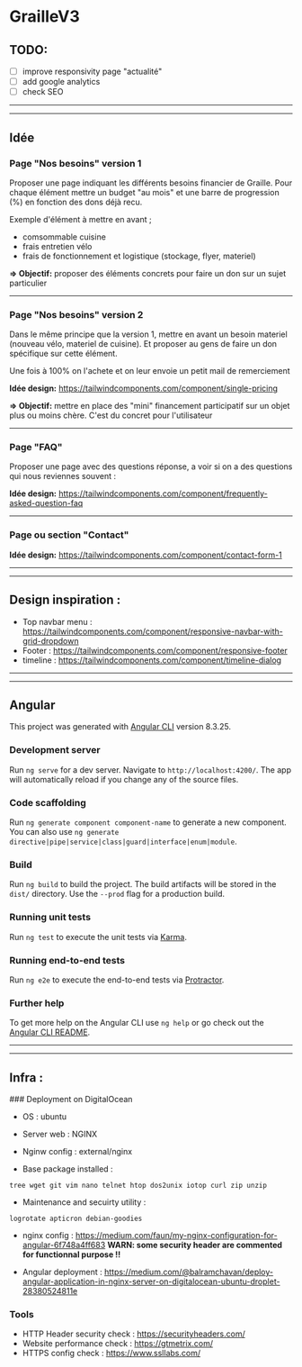 # GrailleV3

## TODO: 

* [ ] improve responsivity page "actualité"
* [ ] add google analytics 
* [ ] check SEO

---
---


## Idée

### Page "Nos besoins" version 1
Proposer une page indiquant les différents besoins financier de Graille.
Pour chaque élément mettre un budget "au mois" et une barre de progression (%) en fonction des dons déjà recu.

Exemple d'élément à mettre en avant ;
* comsommable cuisine
* frais entretien vélo
* frais de fonctionnement et logistique (stockage, flyer, materiel)

**=> Objectif:** proposer des éléments concrets pour faire un don sur un sujet particulier

---


### Page "Nos besoins" version 2
Dans le même principe que la version 1, mettre en avant un besoin materiel (nouveau vélo, materiel de cuisine).
Et proposer au gens de faire un don spécifique sur cette élément.

Une fois à 100% on l'achete et on leur envoie un petit mail de remerciement

**Idée design:** https://tailwindcomponents.com/component/single-pricing

**=> Objectif:** mettre en place des "mini" financement participatif sur un objet plus ou moins chère. C'est du concret pour l'utilisateur 

---

### Page "FAQ"
Proposer une page avec des questions réponse, a voir si on a des questions qui nous reviennes souvent : 

**Idée design:** https://tailwindcomponents.com/component/frequently-asked-question-faq

---

### Page ou section "Contact"
**Idée design:** https://tailwindcomponents.com/component/contact-form-1

---
---


## Design inspiration : 
* Top navbar menu : https://tailwindcomponents.com/component/responsive-navbar-with-grid-dropdown
* Footer : https://tailwindcomponents.com/component/responsive-footer
* timeline : https://tailwindcomponents.com/component/timeline-dialog

---
---

## Angular

This project was generated with [Angular CLI](https://github.com/angular/angular-cli) version 8.3.25.

### Development server

Run `ng serve` for a dev server. Navigate to `http://localhost:4200/`. The app will automatically reload if you change any of the source files.

### Code scaffolding

Run `ng generate component component-name` to generate a new component. You can also use `ng generate directive|pipe|service|class|guard|interface|enum|module`.

### Build

Run `ng build` to build the project. The build artifacts will be stored in the `dist/` directory. Use the `--prod` flag for a production build.

### Running unit tests

Run `ng test` to execute the unit tests via [Karma](https://karma-runner.github.io).

### Running end-to-end tests

Run `ng e2e` to execute the end-to-end tests via [Protractor](http://www.protractortest.org/).

### Further help

To get more help on the Angular CLI use `ng help` or go check out the [Angular CLI README](https://github.com/angular/angular-cli/blob/master/README.md).

---
---

## Infra : 

### Deployment on DigitalOcean

* OS : ubuntu
* Server web : NGINX
* Nginw config : external/nginx

* Base package installed : 
```
tree wget git vim nano telnet htop dos2unix iotop curl zip unzip
```

* Maintenance and secuirty utility :
```
logrotate apticron debian-goodies 
```

* nginx config : https://medium.com/faun/my-nginx-configuration-for-angular-6f748a4ff683
**WARN: some security header are commented for functionnal purpose !!**

* Angular deployment : 
https://medium.com/@balramchavan/deploy-angular-application-in-nginx-server-on-digitalocean-ubuntu-droplet-28380524811e


### Tools

* HTTP Header security check : https://securityheaders.com/
* Website performance check : https://gtmetrix.com/
* HTTPS config check : https://www.ssllabs.com/